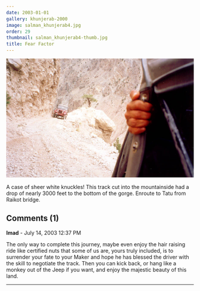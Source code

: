 ```yaml
---
date: 2003-01-01
gallery: khunjerab-2000
image: salman_khunjerab4.jpg
order: 29
thumbnail: salman_khunjerab4-thumb.jpg
title: Fear Factor
---
```


![Fear Factor](./salman_khunjerab4.jpg)

A case of sheer white knuckles! This track cut into the mountainside had a drop of nearly 3000 feet to the bottom of the gorge. Enroute to Tatu from Raikot bridge.

<div id="comments">

## Comments (1)

**Imad** - July 14, 2003 12:37 PM

The only way to complete this journey, maybe even enjoy the hair raising ride like certified nuts that some of us are, yours truly included, is to surrender your fate to your Maker and hope he has blessed the driver with the skill to negotiate the track. Then you can kick back, or hang like a monkey out of the Jeep if you want, and enjoy the majestic beauty of this land.

---

</div>